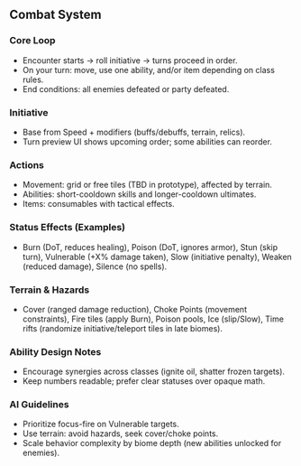 ## Combat System

### Core Loop
- Encounter starts → roll initiative → turns proceed in order.
- On your turn: move, use one ability, and/or item depending on class rules.
- End conditions: all enemies defeated or party defeated.

### Initiative
- Base from Speed + modifiers (buffs/debuffs, terrain, relics).
- Turn preview UI shows upcoming order; some abilities can reorder.

### Actions
- Movement: grid or free tiles (TBD in prototype), affected by terrain.
- Abilities: short-cooldown skills and longer-cooldown ultimates.
- Items: consumables with tactical effects.

### Status Effects (Examples)
- Burn (DoT, reduces healing), Poison (DoT, ignores armor), Stun (skip turn), Vulnerable (+X% damage taken), Slow (initiative penalty), Weaken (reduced damage), Silence (no spells).

### Terrain & Hazards
- Cover (ranged damage reduction), Choke Points (movement constraints), Fire tiles (apply Burn), Poison pools, Ice (slip/Slow), Time rifts (randomize initiative/teleport tiles in late biomes).

### Ability Design Notes
- Encourage synergies across classes (ignite oil, shatter frozen targets).
- Keep numbers readable; prefer clear statuses over opaque math.

### AI Guidelines
- Prioritize focus-fire on Vulnerable targets.
- Use terrain: avoid hazards, seek cover/choke points.
- Scale behavior complexity by biome depth (new abilities unlocked for enemies).


